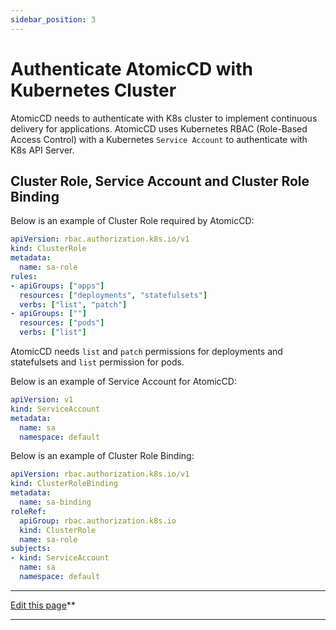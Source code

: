 ```yaml
---
sidebar_position: 3
---
```


# Authenticate AtomicCD with Kubernetes Cluster

AtomicCD needs to authenticate with K8s cluster to implement continuous delivery for applications. AtomicCD uses Kubernetes RBAC (Role-Based Access Control) with a Kubernetes `Service Account` to authenticate with K8s API Server.

## Cluster Role, Service Account and Cluster Role Binding

Below is an example of Cluster Role required by AtomicCD:

```yaml
apiVersion: rbac.authorization.k8s.io/v1
kind: ClusterRole
metadata:
  name: sa-role
rules:
- apiGroups: ["apps"]
  resources: ["deployments", "statefulsets"]
  verbs: ["list", "patch"]
- apiGroups: [""]
  resources: ["pods"]
  verbs: ["list"]
```

AtomicCD needs `list` and `patch` permissions for deployments and statefulsets and `list` permission for pods.

Below is an example of Service Account for AtomicCD:

```yaml
apiVersion: v1
kind: ServiceAccount
metadata:
  name: sa
  namespace: default
```


Below is an example of Cluster Role Binding:

```yaml
apiVersion: rbac.authorization.k8s.io/v1
kind: ClusterRoleBinding
metadata:
  name: sa-binding
roleRef:
  apiGroup: rbac.authorization.k8s.io
  kind: ClusterRole
  name: sa-role
subjects:
- kind: ServiceAccount
  name: sa
  namespace: default
```

---

[Edit this page](https://github.com/iam-anshul/AtomicCD-docs/blob/main/docs/authentication.md)**

---